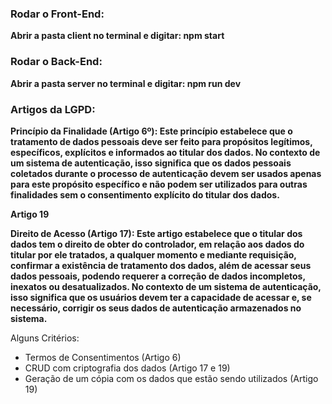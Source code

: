 <h3> Rodar o Front-End: </h3>
<p><b> Abrir a pasta client no terminal e digitar: npm start </b></p>

<h3> Rodar o Back-End: </h3>
<p><b> Abrir a pasta server no terminal e digitar: npm run dev </b></p>

<h3>Artigos da LGPD:</h3>
<p><b>Princípio da Finalidade (Artigo 6º): Este princípio estabelece que o tratamento de dados pessoais deve ser feito para propósitos legítimos, específicos, explícitos e informados ao titular dos dados. No contexto de um sistema de autenticação, isso significa que os dados pessoais coletados durante o processo de autenticação devem ser usados apenas para este propósito específico e não podem ser utilizados para outras finalidades sem o consentimento explícito do titular dos dados.

Artigo 19

Direito de Acesso (Artigo 17): Este artigo estabelece que o titular dos dados tem o direito de obter do controlador, em relação aos dados do titular por ele tratados, a qualquer momento e mediante requisição, confirmar a existência de tratamento dos dados, além de acessar seus dados pessoais, podendo requerer a correção de dados incompletos, inexatos ou desatualizados. No contexto de um sistema de autenticação, isso significa que os usuários devem ter a capacidade de acessar e, se necessário, corrigir os seus dados de autenticação armazenados no sistema.</b></p>

Alguns Critérios:

- Termos de Consentimentos (Artigo 6)
- CRUD com criptografia dos dados (Artigo 17 e 19)
- Geração de um cópia com os dados que estão sendo utilizados (Artigo 19)
